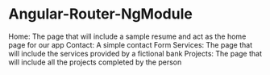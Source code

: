 # Angular-Router-NgModule
Home: The page that will include a sample resume and act as the home page for our app Contact: A simple contact Form Services: The page that will include the services provided by a fictional bank Projects: The page that will include all the projects completed by the person
